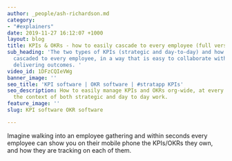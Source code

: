 ```yaml
---
author: _people/ash-richardson.md
category:
- "#explainers"
date: 2019-11-27 16:12:07 +1000
layout: blog
title: KPIs & OKRs - how to easily cascade to every employee (full version)
sub_heading: 'The two types of KPIs (strategic and day-to-day) and how they can be
  cascaded to every employee, in a way that is easy to collaborate with others on
  delivering outcomes. '
video_id: 1DFzCQIeVWg
banner_image: ''
seo_title: 'KPI software | OKR software | #stratapp KPIs'
seo_description: How to easily manage KPIs and OKRs org-wide, at every level, within
  the context of both strategic and day to day work.
feature_image: ''
slug: KPI software OKR software

---
```

Imagine walking into an employee gathering and within seconds every employee can show you on their mobile phone the KPIs/OKRs they own, and how they are tracking on each of them.